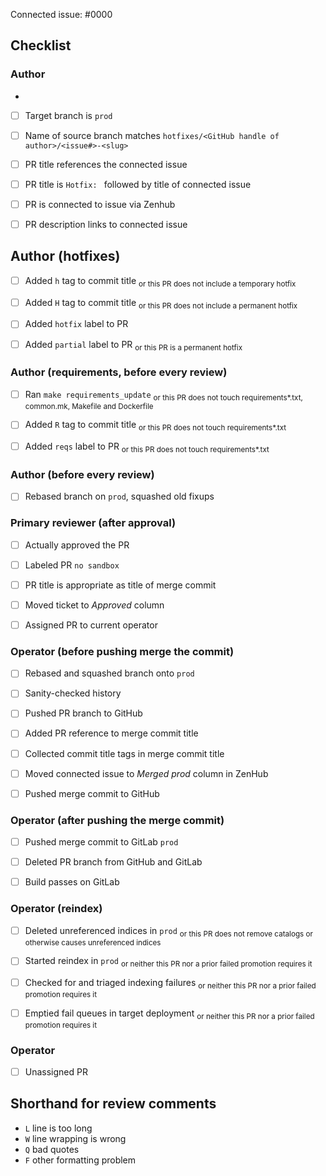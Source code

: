 <!-- 
This is the PR template for hotfix PRs against `prod`.
-->

Connected issue: #0000


## Checklist


### Author
- 
- [ ] Target branch is `prod`
- [ ] Name of source branch matches `hotfixes/<GitHub handle of author>/<issue#>-<slug>`
- [ ] PR title references the connected issue
- [ ] PR title is `Hotfix: ` followed by title of connected issue
- [ ] PR is connected to issue via Zenhub 
- [ ] PR description links to connected issue


## Author (hotfixes)

- [ ] Added `h` tag to commit title                                 <sub>or this PR does not include a temporary hotfix</sub>
- [ ] Added `H` tag to commit title                                 <sub>or this PR does not include a permanent hotfix</sub>
- [ ] Added `hotfix` label to PR
- [ ] Added `partial` label to PR                                   <sub>or this PR is a permanent hotfix</sub>


### Author (requirements, before every review)

- [ ] Ran `make requirements_update`                                <sub>or this PR does not touch requirements*.txt, common.mk, Makefile and Dockerfile</sub>
- [ ] Added `R` tag to commit title                                 <sub>or this PR does not touch requirements*.txt</sub>
- [ ] Added `reqs` label to PR                                      <sub>or this PR does not touch requirements*.txt</sub>


### Author (before every review)

- [ ] Rebased branch on `prod`, squashed old fixups


### Primary reviewer (after approval)

- [ ] Actually approved the PR
- [ ] Labeled PR `no sandbox`
- [ ] PR title is appropriate as title of merge commit
- [ ] Moved ticket to *Approved* column
- [ ] Assigned PR to current operator


### Operator (before pushing merge the commit)

- [ ] Rebased and squashed branch onto `prod` 
- [ ] Sanity-checked history
- [ ] Pushed PR branch to GitHub
- [ ] Added PR reference to merge commit title
- [ ] Collected commit title tags in merge commit title
- [ ] Moved connected issue to *Merged prod* column in ZenHub
- [ ] Pushed merge commit to GitHub


### Operator (after pushing the merge commit)

- [ ] Pushed merge commit to GitLab `prod`
- [ ] Deleted PR branch from GitHub and GitLab
- [ ] Build passes on GitLab


### Operator (reindex) 

- [ ] Deleted unreferenced indices in `prod`                        <sub>or this PR does not remove catalogs or otherwise causes unreferenced indices</sub> 
- [ ] Started reindex in `prod`                                     <sub>or neither this PR nor a prior failed promotion requires it</sub>
- [ ] Checked for and triaged indexing failures                     <sub>or neither this PR nor a prior failed promotion requires it</sub>
- [ ] Emptied fail queues in target deployment                      <sub>or neither this PR nor a prior failed promotion requires it</sub>


### Operator

- [ ] Unassigned PR


## Shorthand for review comments

- `L` line is too long
- `W` line wrapping is wrong
- `Q` bad quotes
- `F` other formatting problem
